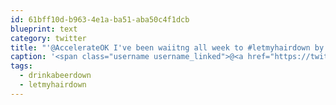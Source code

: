 ```yaml
---
id: 61bff10d-b963-4e1a-ba51-aba50c4f1dcb
blueprint: text
category: twitter
title: "'@AccelerateOK I've been waiitng all week to #letmyhairdown by which I mean #drinkabeerdown"
caption: '<span class="username username_linked">@<a href="https://twitter.com/AccelerateOK" title="Accelerate Okanagan">AccelerateOK</a></span> I''ve been waiitng all week to <span class="hashtag hashtag_local">#<a href="http://tweettemp.darylchymko.ca/?tag=letmyhairdown">letmyhairdown</a> by which I mean <span class="hashtag hashtag_local">#<a href="http://tweettemp.darylchymko.ca/?tag=drinkabeerdown">drinkabeerdown</a>'
tags:
  - drinkabeerdown
  - letmyhairdown
---
```

